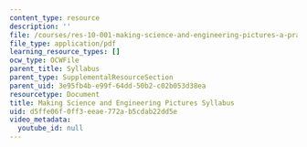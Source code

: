 ```yaml
---
content_type: resource
description: ''
file: /courses/res-10-001-making-science-and-engineering-pictures-a-practical-guide-to-presenting-your-work-spring-2016/d5ffe06f0ff3eeae772ab5cdab22dd5e_MITRES_10_001S16_syllabus.pdf
file_type: application/pdf
learning_resource_types: []
ocw_type: OCWFile
parent_title: Syllabus
parent_type: SupplementalResourceSection
parent_uid: 3e95fb4b-e99f-64dd-50b2-c02b053d38ea
resourcetype: Document
title: Making Science and Engineering Pictures Syllabus
uid: d5ffe06f-0ff3-eeae-772a-b5cdab22dd5e
video_metadata:
  youtube_id: null
---
```

